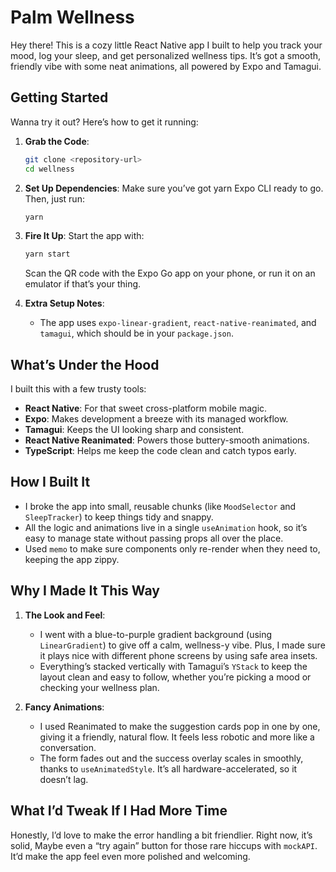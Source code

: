 # Palm Wellness

Hey there! This is a cozy little React Native app I built to help you track your mood, log your sleep, and get personalized wellness tips. It’s got a smooth, friendly vibe with some neat animations, all powered by Expo and Tamagui.

## Getting Started

Wanna try it out? Here’s how to get it running:

1. **Grab the Code**:
   ```bash
   git clone <repository-url>
   cd wellness
   ```

2. **Set Up Dependencies**:
   Make sure you’ve got yarn Expo CLI ready to go. Then, just run:
   ```bash
   yarn
   ```

3. **Fire It Up**:
   Start the app with:
   ```bash
   yarn start
   ```
   Scan the QR code with the Expo Go app on your phone, or run it on an emulator if that’s your thing.

4. **Extra Setup Notes**:
   - The app uses `expo-linear-gradient`, `react-native-reanimated`, and `tamagui`, which should be in your `package.json`.

## What’s Under the Hood
I built this with a few trusty tools:
- **React Native**: For that sweet cross-platform mobile magic.
- **Expo**: Makes development a breeze with its managed workflow.
- **Tamagui**: Keeps the UI looking sharp and consistent.
- **React Native Reanimated**: Powers those buttery-smooth animations.
- **TypeScript**: Helps me keep the code clean and catch typos early.

## How I Built It
- I broke the app into small, reusable chunks (like `MoodSelector` and `SleepTracker`) to keep things tidy and snappy.
- All the logic and animations live in a single `useAnimation` hook, so it’s easy to manage state without passing props all over the place.
- Used `memo` to make sure components only re-render when they need to, keeping the app zippy.

## Why I Made It This Way
1. **The Look and Feel**:
   - I went with a blue-to-purple gradient background (using `LinearGradient`) to give off a calm, wellness-y vibe. Plus, I made sure it plays nice with different phone screens by using safe area insets.
   - Everything’s stacked vertically with Tamagui’s `YStack` to keep the layout clean and easy to follow, whether you’re picking a mood or checking your wellness plan.

2. **Fancy Animations**:
   - I used Reanimated to make the suggestion cards pop in one by one, giving it a friendly, natural flow. It feels less robotic and more like a conversation.
   - The form fades out and the success overlay scales in smoothly, thanks to `useAnimatedStyle`. It’s all hardware-accelerated, so it doesn’t lag.

## What I’d Tweak If I Had More Time
Honestly, I’d love to make the error handling a bit friendlier. Right now, it’s solid, Maybe even a “try again” button for those rare hiccups with `mockAPI`. It’d make the app feel even more polished and welcoming.
